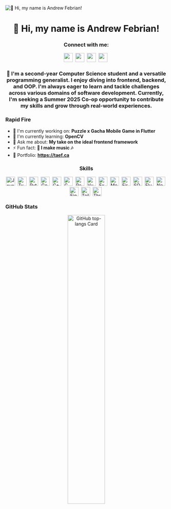 

<!--
**elvio14/elvio14** is a ✨ _special_ ✨ repository because its `README.md` (this file) appears on your GitHub profile.

Here are some ideas to get you started:

- 🔭 I’m currently working on ...
- 🌱 I’m currently learning ...
- 👯 I’m looking to collaborate on ...
- 🤔 I’m looking for help with ...
- 💬 Ask me about ...
- 📫 How to reach me: ...
- 😄 Pronouns: ...
- ⚡ Fun fact: ...
-->
![👋 Hi, my name is Andrew Febrian!](https://mir-s3-cdn-cf.behance.net/project_modules/max_1200/79731568097599.5b50bca477735.jpg)

<div id="toc">
  <ul align="center" style="list-style: none">
    <summary>
      <h1>
        👋 Hi, my name is Andrew Febrian!
      </h1>
    </summary>
  </ul>
</div>

**<h3 align="center">Connect with me:</h3>** 
<p align="center"><a href="https://github.com/elvio144" target="_blank"><img src="https://img.shields.io/badge/GitHub-100000?style=for-the-badge&logo=github&logoColor=white" height="28" style="margin-right: 4px"></a> <a href="https://www.instagram.com/andrewelvio" target="_blank"><img src="https://img.shields.io/badge/Instagram-E4405F?style=for-the-badge&logo=instagram&logoColor=white" height="28" style="margin-right: 4px"></a> <a href="https://www.linkedin.com/in/Andrew Febrian" target="_blank"><img src="https://img.shields.io/badge/LinkedIn-0077B5?style=for-the-badge&logo=linkedin&logoColor=white" height="28" style="margin-right: 4px"></a> <a href="andrew.elvio14@gmail.com" target="_blank"><img src="https://img.shields.io/badge/Gmail-D14836?style=for-the-badge&logo=gmail&logoColor=white" height="28" style="margin-right: 4px"></a></p>

 **<h3 align="center">🚀 I'm a second-year Computer Science student and a versatile programming generalist. I enjoy diving into frontend, backend, and OOP. I'm always eager to learn and tackle challenges across various domains of software development. Currently, I'm seeking a Summer 2025 Co-op opportunity to contribute my skills and grow through real-world experiences.</h3>**

**<h3 align="left">Rapid Fire</h3>**

- 💼 I'm currently working on: **Puzzle x Gacha Mobile Game in Flutter**
- 🌱 I'm currently learning: **OpenCV**
- 💬 Ask me about: **My take on the ideal frontend framework**
- ⚡ Fun fact: **🎢 I make music 🎶**
- 📂 Portfolio: **<a href="https://taef.ca" target="_blank">https://taef.ca</a>**

 **<h3 align="center">Skills</h3>**

<div style="display: flex; flex-wrap: wrap; gap: 4px; justify-content: center;">
<img src="https://img.shields.io/badge/JavaScript-F7DF1C?logo=javascript&logoColor=white" height="28" alt="JavaScript" style="margin-right: 4px"> 
<img src="https://img.shields.io/badge/TypeScript-3178C6?logo=typescript&logoColor=white" height="28" alt="TypeScript" style="margin-right: 4px">
<img src="https://img.shields.io/badge/Python-306998?logo=python&logoColor=white" height="28" alt="Python" style="margin-right: 4px"> 
<img src="https://img.shields.io/badge/Go-00ADD8?logo=go&logoColor=white" height="28" alt="Go" style="margin-right: 4px"> 
<img src="https://img.shields.io/badge/C%2B%2B-F34B7F?logo=c%2B%2B&logoColor=white" height="28" alt="C++" style="margin-right: 4px"> 
<img src="https://img.shields.io/badge/C-A8B9CC?logo=c&logoColor=white" height="28" alt="C" style="margin-right: 4px"> 
<img src="https://img.shields.io/badge/React-20232A?logo=react&logoColor=61DAFB" height="28" alt="React" style="margin-right: 4px"> 
<img src="https://img.shields.io/badge/Vue.js-35495E?logo=vue.js&logoColor=4FC08D" height="28" alt="Vue" style="margin-right: 4px"> 
<img src="https://img.shields.io/badge/Express-000000?logo=express&logoColor=white" height="28" alt="Express" style="margin-right: 4px"> 
<img src="https://img.shields.io/badge/MongoDB-4EA94B?logo=mongodb&logoColor=white" height="28" alt="MongoDB" style="margin-right: 4px"> 
<img src="https://img.shields.io/badge/Firebase-FFCA28?logo=firebase&logoColor=white" height="28" alt="Firebase" style="margin-right: 4px"> 
<img src="https://img.shields.io/badge/SQLite-003B57?logo=sqlite&logoColor=white" height="28" alt="SQLite" style="margin-right: 4px">
<img src="https://img.shields.io/badge/Flutter-02569B?logo=flutter&logoColor=white" height="28" alt="Flutter" style="margin-right: 4px"> 
<img src="https://img.shields.io/badge/Node.js-8CC84B?logo=node.js&logoColor=white" height="28" alt="Node.js" style="margin-right: 4px"> 
<img src="https://img.shields.io/badge/Figma-F24E1E?logo=figma&logoColor=white" height="28" alt="Figma" style="margin-right: 4px">
<img src="https://img.shields.io/badge/Tailwind_CSS-38B2AC?logo=tailwind-css&logoColor=white" height="28" alt="Tailwind CSS" style="margin-right: 4px"> 
<img src="https://img.shields.io/badge/Three.js-000000?logo=three.js&logoColor=white" height="28" alt="Three.js" style="margin-right: 4px"> 

</div>

 **<h3 align="left">GitHub Stats</h3>**

<p align="center">
  <img width="48%" src="https://github-readme-stats.vercel.app/api/top-langs?username=elvio14&theme=react&hide_title=false&layout=compact&langs_count=6&hide_progress=false&card_width=400" alt="GitHub top-langs Card" />
</p>

